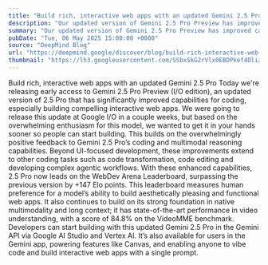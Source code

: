```yaml
---
title: "Build rich, interactive web apps with an updated Gemini 2.5 Pro"
description: "Our updated version of Gemini 2.5 Pro Preview has improved capabilities for coding."
summary: "Our updated version of Gemini 2.5 Pro Preview has improved capabilities for coding."
pubDate: "Tue, 06 May 2025 15:00:00 +0000"
source: "DeepMind Blog"
url: "https://deepmind.google/discover/blog/build-rich-interactive-web-apps-with-an-updated-gemini-25-pro/"
thumbnail: "https://lh3.googleusercontent.com/SSbxSkG2rVlx0EBDPkef4DlizlSym8CtoHacISjmJMsJIY57O9Cy5zT55RTrfrl_tpyE1zXJwt-ylZZLQuLMjBWNqq7Uy54BQ6Pc2A6lnJbKFi3z=w528-h297-n-nu-rw"
---
```


Build rich, interactive web apps with an updated Gemini 2.5 Pro
Today we're releasing early access to Gemini 2.5 Pro Preview (I/O edition), an updated version of 2.5 Pro that has significantly improved capabilities for coding, especially building compelling interactive web apps. We were going to release this update at Google I/O in a couple weeks, but based on the overwhelming enthusiasm for this model, we wanted to get it in your hands sooner so people can start building.
This builds on the overwhelmingly positive feedback to Gemini 2.5 Pro’s coding and multimodal reasoning capabilities. Beyond UI-focused development, these improvements extend to other coding tasks such as code transformation, code editing and developing complex agentic workflows.
With these enhanced capabilities, 2.5 Pro now leads on the WebDev Arena Leaderboard, surpassing the previous version by +147 Elo points. This leaderboard measures human preference for a model’s ability to build aesthetically pleasing and functional web apps. It also continues to build on its strong foundation in native multimodality and long context; it has state-of-the-art performance in video understanding, with a score of 84.8% on the VideoMME benchmark.
Developers can start building with this updated Gemini 2.5 Pro in the Gemini API via Google AI Studio and Vertex AI. It’s also available for users in the Gemini app, powering features like Canvas, and enabling anyone to vibe code and build interactive web apps with a single prompt.